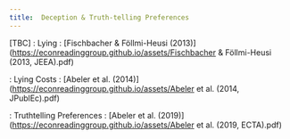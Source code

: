 ```yaml
---
title:  Deception & Truth-telling Preferences
---
```



[TBC]
: Lying
  : [Fischbacher & Föllmi-Heusi (2013)](https://econreadinggroup.github.io/assets/Fischbacher & Föllmi-Heusi (2013, JEEA).pdf)

: Lying Costs
  : [Abeler et al. (2014)](https://econreadinggroup.github.io/assets/Abeler et al. (2014, JPublEc).pdf)

: Truthtelling Preferences
  : [Abeler et al. (2019)](https://econreadinggroup.github.io/assets/Abeler et al. (2019, ECTA).pdf)


